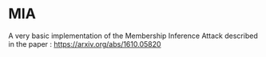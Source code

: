 # MIA
A very basic implementation of the Membership Inference Attack described in the paper : https://arxiv.org/abs/1610.05820 
